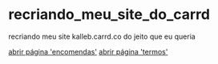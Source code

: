 # recriando_meu_site_do_carrd
 recriando meu site kalleb.carrd.co do jeito que eu queria

<a href="https://kallebdias.github.io/recriando_meu_site_do_carrd/arquivos/encomendas.html">abrir página 'encomendas'</a>
<a href="https://kallebdias.github.io/recriando_meu_site_do_carrd/arquivos/termos.html">abrir página 'termos'</a>